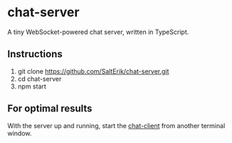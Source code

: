 # chat-server
A tiny WebSocket-powered chat server, written in TypeScript.

## Instructions
1. git clone https://github.com/SaltErik/chat-server.git
2. cd chat-server
3. npm start

## For optimal results

With the server up and running, start the [chat-client](https://github.com/SaltErik/chat-client) from another terminal window.
